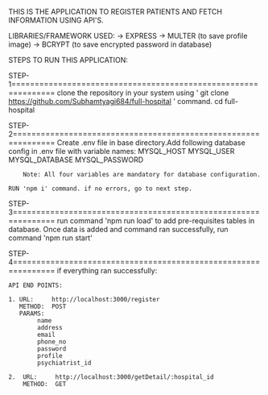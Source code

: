 THIS IS THE APPLICATION TO REGISTER PATIENTS AND FETCH INFORMATION USING API'S.

LIBRARIES/FRAMEWORK USED:
    ->   EXPRESS
    ->   MULTER  (to save profile image)
    ->   BCRYPT  (to save encrypted password in database)
    

STEPS TO RUN THIS APPLICATION:


STEP-1===============================================================
    clone the repository in your system using ' git clone https://github.com/Subhamtyagi684/full-hospital ' command.
    cd full-hospital



STEP-2===============================================================
    Create .env file in base directory.Add following database config in .env file with variable names:
        MYSQL_HOST
        MYSQL_USER
        MYSQL_DATABASE
        MYSQL_PASSWORD

        Note: All four variables are mandatory for database configuration.

    RUN 'npm i' command. if no errors, go to next step.

STEP-3===============================================================
    run command 'npm run load' to add pre-requisites tables in database.
    Once data is added and command ran successfully, run command 'npm run start'



STEP-4===============================================================
    if everything ran successfully:

    API END POINTS:

    1. URL:     http://localhost:3000/register
       METHOD:  POST
       PARAMS:
            name
            address
            email
            phone_no
            password
            profile
            psychiatrist_id
    
    2.  URL:     http://localhost:3000/getDetail/:hospital_id
        METHOD:  GET
